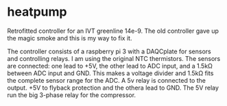 # heatpump
Retrofitted controller for an IVT greenline 14e-9.
The old controller gave up the magic smoke and this is my way to fix it. 

The controller consists of a raspberry pi 3 with a DAQCplate for sensors and controlling relays.
I am using the original NTC thermistors.  The sensors are connected: one lead to +5V, the other lead to ADC input, and a 1.5kΩ between ADC input and GND. This makes a voltage divider and 1.5kΩ fits the complete sensor range for the ADC.
A 5v relay is connected to the output. +5V to flyback protection and the othera lead to GND. The 5V relay run the big 3-phase relay for the compressor. 
